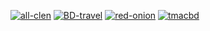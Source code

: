 <a href="https://ibb.co/0Zx8xZV"><img src="https://i.ibb.co/0Zx8xZV/all-clen.png" alt="all-clen" border="0"></a>
 <a href="https://ibb.co/4Sg8dYq"><img src="https://i.ibb.co/4Sg8dYq/BD-travel.png" alt="BD-travel" border="0"></a> 
 <a href="https://ibb.co/q1hcwN7"><img src="https://i.ibb.co/q1hcwN7/red-onion.png" alt="red-onion" border="0"></a> 
 <a href="https://ibb.co/zbnDSpg"><img src="https://i.ibb.co/zbnDSpg/tmacbd.png" alt="tmacbd" border="0"></a>
